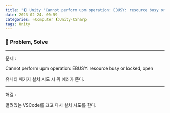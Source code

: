 ```yaml
---
title: "🌔 Unity 'Cannot perform upm operation: EBUSY: resource busy or locked, open'"
date: 2023-02-24. 00:59
categories: ⭐Computer 🌔Unity-CSharp
tags: Unity
---
```


### 💎 Problem, Solve

---

문제 :  

Cannot perform upm operation: EBUSY: resource busy or locked, open  

유니티 패키지 설치 시도 시 위 에러가 뜬다.  

---

해결 :  

열려있는 VSCode를 끄고 다시 설치 시도를 한다.  
